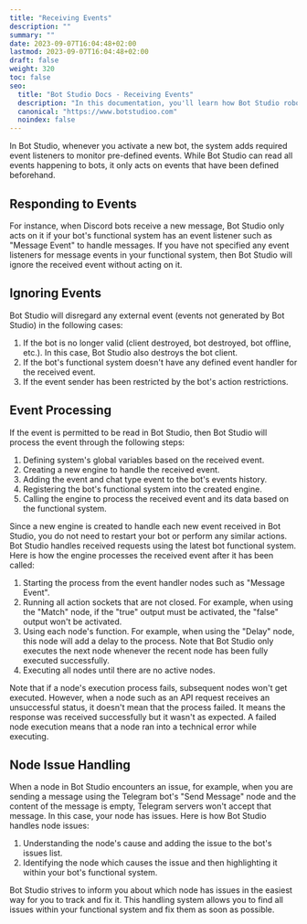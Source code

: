 ```yaml
---
title: "Receiving Events"
description: ""
summary: ""
date: 2023-09-07T16:04:48+02:00
lastmod: 2023-09-07T16:04:48+02:00
draft: false
weight: 320
toc: false
seo:
  title: "Bot Studio Docs - Receiving Events"
  description: "In this documentation, you'll learn how Bot Studio robots are receiving and managing events. Click here to learn more."
  canonical: "https://www.botstudioo.com"
  noindex: false
---
```


In Bot Studio, whenever you activate a new bot, the system adds required event listeners to monitor pre-defined events. While Bot Studio can read all events happening to bots, it only acts on events that have been defined beforehand.

## Responding to Events

For instance, when Discord bots receive a new message, Bot Studio only acts on it if your bot's functional system has an event listener such as "Message Event" to handle messages. If you have not specified any event listeners for message events in your functional system, then Bot Studio will ignore the received event without acting on it.

## Ignoring Events

Bot Studio will disregard any external event (events not generated by Bot Studio) in the following cases:

1. If the bot is no longer valid (client destroyed, bot destroyed, bot offline, etc.). In this case, Bot Studio also destroys the bot client.
2. If the bot's functional system doesn't have any defined event handler for the received event.
3. If the event sender has been restricted by the bot's action restrictions.

## Event Processing

If the event is permitted to be read in Bot Studio, then Bot Studio will process the event through the following steps:

1. Defining system's global variables based on the received event.
2. Creating a new engine to handle the received event.
3. Adding the event and chat type event to the bot's events history.
4. Registering the bot's functional system into the created engine.
5. Calling the engine to process the received event and its data based on the functional system.

Since a new engine is created to handle each new event received in Bot Studio, you do not need to restart your bot or perform any similar actions. Bot Studio handles received requests using the latest bot functional system. Here is how the engine processes the received event after it has been called:

1. Starting the process from the event handler nodes such as "Message Event".
2. Running all action sockets that are not closed. For example, when using the "Match" node, if the "true" output must be activated, the "false" output won't be activated.
3. Using each node's function. For example, when using the "Delay" node, this node will add a delay to the process. Note that Bot Studio only executes the next node whenever the recent node has been fully executed successfully.
4. Executing all nodes until there are no active nodes.

Note that if a node's execution process fails, subsequent nodes won't get executed. However, when a node such as an API request receives an unsuccessful status, it doesn't mean that the process failed. It means the response was received successfully but it wasn't as expected. A failed node execution means that a node ran into a technical error while executing.

## Node Issue Handling

When a node in Bot Studio encounters an issue, for example, when you are sending a message using the Telegram bot's "Send Message" node and the content of the message is empty, Telegram servers won't accept that message. In this case, your node has issues. Here is how Bot Studio handles node issues:

1. Understanding the node's cause and adding the issue to the bot's issues list.
2. Identifying the node which causes the issue and then highlighting it within your bot's functional system.

Bot Studio strives to inform you about which node has issues in the easiest way for you to track and fix it. This handling system allows you to find all issues within your functional system and fix them as soon as possible.
